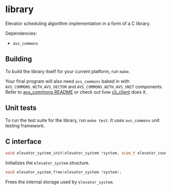 # library
Elevator scheduling algorithm implementation in a form of a C library.



Dependencies:
- `avs_commons`

## Building
To build the library itself for your current platform, run `make`.

Your final program will also need `avs_commons` baked in with `AVS_COMMONS_WITH_AVS_VECTOR` and `AVS_COMMONS_WITH_AVS_UNIT` components. Refer to [avs_commons README](https://github.com/AVSystem/avs_commons/blob/master/README.md) or check out how [cli_client](https://github.com/anuar2k/elevator_system/tree/master/cli_client) does it.

## Unit tests
To run the test suite for the library, run `make test`. It uses `avs_commons` unit testing framework.

## C interface
```c
void elevator_system_init(elevator_system *system, size_t elevator_count, size_t floor_count);
```
Initializes the `elevator_system` structure.

```c
void elevator_system_free(elevator_system *system);
```
Frees the internal storage used by `elevator_system`.

